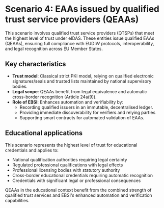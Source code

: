 # Scenario 4: EAAs issued by qualified trust service providers (QEAAs)

This scenario involves qualified trust service providers (QTSPs) that meet the highest level of trust under eIDAS. These entities issue qualified EAAs (QEAAs), ensuring full compliance with EUDIW protocols, interoperability, and legal recognition across EU Member States.

## Key characteristics

- **Trust model**: Classical strict PKI model, relying on qualified electronic signatures/seals and trusted lists maintained by national supervisory bodies.
- **Legal scope**: QEAAs benefit from legal equivalence and automatic cross-border recognition (Article 24a(9)).
- **Role of EBSI**: Enhances automation and verifiability by:
  - Recording qualified issuers in an immutable, decentralised ledger.
  - Providing immediate discoverability for verifiers and relying parties.
  - Supporting smart contracts for automated validation of EAAs.

## Educational applications

This scenario represents the highest level of trust for educational credentials and applies to:
- National qualification authorities requiring legal certainty
- Regulated professional qualifications with legal effects
- Professional licensing bodies with statutory authority
- Cross-border educational credentials requiring automatic recognition
- Credentials with significant legal or professional consequences

QEAAs in the educational context benefit from the combined strength of qualified trust services and EBSI's enhanced automation and verification capabilities.